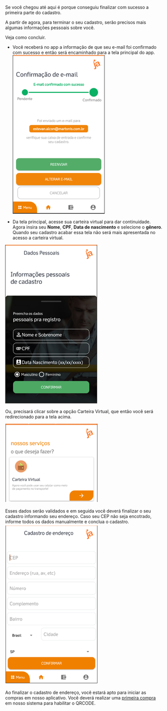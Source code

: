 Se você chegou até aqui é porque conseguiu finalizar com sucesso a primeira parte do cadastro.


A partir de agora, para terminar o seu cadastro, serão precisos mais algumas informações pessoais sobre você. 

Veja como concluir.


- Você receberá no app a informação de que seu e-mail foi confirmado com sucesso e então será encaminhado para a tela principal do app.<Br>
![image.png](/.attachments/image-ce4d5350-d6c1-46cf-9801-ff4535313d4c.png)

- Da tela principal, acesse sua carteira virtual para dar continuidade. Agora insira seu **Nome**, **CPF**, **Data de nascimento** e selecione o **gênero**. Quando seu cadastro acabar essa tela não será mais apresentada no acesso a carteira virtual.

![image.png](/.attachments/image-b908e0eb-af61-4098-9511-7dd4964eaac1.png)

Ou, precisará clicar sobre a opção Carteira Virtual, que então você será redirecionado para a tela acima.

![image.png](/.attachments/image-cd1f5613-c112-45d3-996f-db5b2c3984e0.png)



Esses dados serão validados e em seguida você deverá finalizar o seu cadastro informando seu endereço. Caso seu CEP não seja encotrado, informe todos os dados manualmente e conclua o cadastro.
![image.png](/.attachments/image-0e41389e-003f-4d66-8b30-8e00f957ba49.png)


Ao finalizar o cadastro de endereço, você estará apto para iniciar as compras em nosso aplicativo. Você deverá realizar uma [primeira compra](/ABT-%2D-app-para-uso-no-transporte-público/3.-Primeira-compra) em nosso sistema para habilitar o QRCODE.




